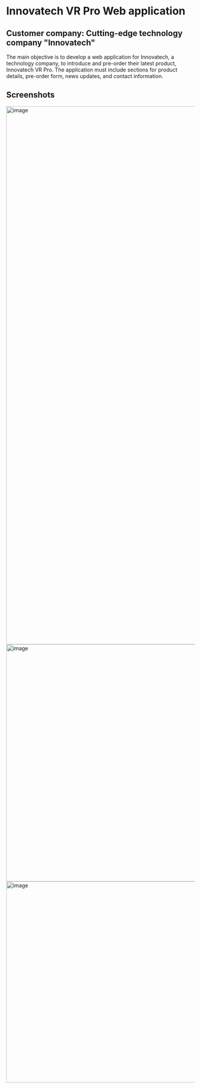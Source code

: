 # Innovatech VR Pro Web application

## Customer company: Cutting-edge technology company "Innovatech"

The main objective is to develop a web application for Innovatech, a technology company, to introduce and pre-order their latest product, Innovatech VR Pro. The application must include sections for product details, pre-order form, news updates, and contact information.

## Screenshots

<img width="1434" alt="image" src="https://github.com/szebiniso/vr-pro/assets/72644178/0add9612-4d66-4497-9625-3c538d0528fd">

<img width="632" alt="image" src="https://github.com/szebiniso/vr-pro/assets/72644178/4d55774e-b396-4dd5-a6e7-461e1714a5de">

<img width="536" alt="image" src="https://github.com/szebiniso/vr-pro/assets/72644178/249c7123-07c2-4759-83e8-e13233c9db22">


